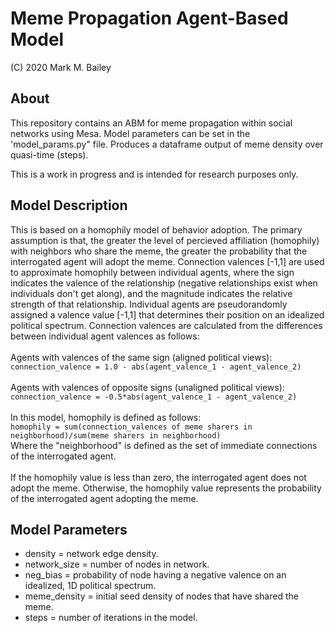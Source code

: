 # Meme Propagation Agent-Based Model

(C) 2020 Mark M. Bailey

## About
This repository contains an ABM for meme propagation within social networks using Mesa.  Model parameters can be set in the 'model_params.py" file.  Produces a dataframe output of meme density over quasi-time (steps).

This is a work in progress and is intended for research purposes only.

## Model Description
This is based on a homophily model of behavior adoption.  The primary assumption is that, the greater the level of percieved affiliation (homophily) with neighbors who share the meme, the greater the probability that the interrogated agent will adopt the meme. Connection valences [-1,1] are used to approximate homophily between individual agents, where the sign indicates the valence of the relationship (negative relationships exist when individuals don't get along), and the magnitude indicates the relative strength of that relationship.  Individual agents are pseudorandomly assigned a valence value [-1,1] that determines their position on an idealized political spectrum.  Connection valences are calculated from the differences between individual agent valences as follows: <br /><br />
Agents with valences of the same sign (aligned political views):<br />
`connection_valence = 1.0 - abs(agent_valence_1 - agent_valence_2)`<br /><br />
Agents with valences of opposite signs (unaligned political views):<br />
`connection_valence = -0.5*abs(agent_valence_1 - agent_valence_2)`<br /><br />
In this model, homophily is defined as follows:<br />
`homophily = sum(connection_valences of meme sharers in neighborhood)/sum(meme sharers in neighborhood)`<br />
Where the "neighborhood" is defined as the set of immediate connections of the interrogated agent.<br /><br />
If the homophily value is less than zero, the interrogated agent does not adopt the meme.  Otherwise, the homophily value represents the probability of the interrogated agent adopting the meme.

## Model Parameters
* density = network edge density.
* network_size = number of nodes in network.
* neg_bias = probability of node having a negative valence on an idealized, 1D political spectrum.
* meme_density = initial seed density of nodes that have shared the meme.
* steps = number of iterations in the model.
